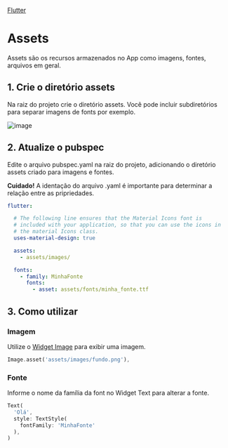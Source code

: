 [Flutter](https://github.com/leofds/flutter-class/blob/master/flutter/README.md)

# Assets

Assets são os recursos armazenados no App como imagens, fontes, arquivos em geral.

## 1. Crie o diretório assets

Na raiz do projeto crie o diretório assets. Você pode incluir subdiretórios para separar imagens de fonts por exemplo.

![image](https://github.com/leofds/flutter-class/assets/5174326/68929342-6538-40c8-8bf3-bb22898f5e34)

## 2. Atualize o pubspec

Edite o arquivo pubspec.yaml na raiz do projeto, adicionando o diretório assets criado para imagens e fontes.

**Cuidado!** A identação do arquivo .yaml é importante para determinar a relação entre as pripriedades. 

```yaml
flutter:

  # The following line ensures that the Material Icons font is
  # included with your application, so that you can use the icons in
  # the material Icons class.
  uses-material-design: true

  assets:
    - assets/images/

  fonts:
    - family: MinhaFonte
      fonts:
        - asset: assets/fonts/minha_fonte.ttf
```

## 3. Como utilizar

### Imagem

Utilize o [Widget Image](https://github.com/leofds/flutter-class/blob/master/flutter/widgets/image.md) para exibir uma imagem.

```dart
Image.asset('assets/images/fundo.png'),
```

### Fonte

Informe o nome da família da font no Widget Text para alterar a fonte.

```dart
Text(
  'Olá',
  style: TextStyle(
    fontFamily: 'MinhaFonte'
  ),
)
```
